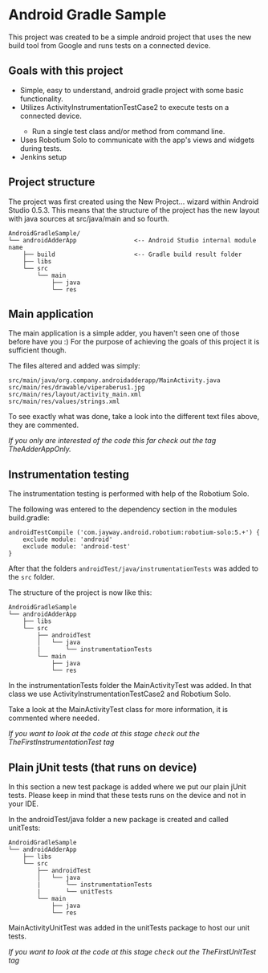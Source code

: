 # Android Gradle Sample

This project was created to be a simple android project that uses the new build tool from Google and runs tests on a connected device.

## Goals with this project

* Simple, easy to understand, android gradle project with some basic functionality.
* Utilizes ActivityInstrumentationTestCase2<T> to execute tests on a connected device.
    * Run a single test class and/or method from command line.
* Uses Robotium Solo to communicate with the app's views and widgets during tests.
* Jenkins setup

## Project structure

The project was first created using the New Project... wizard within Android Studio 0.5.3.
This means that the structure of the project has the new layout with java sources at src/java/main and so fourth.

    AndroidGradleSample/
    └── androidAdderApp                <-- Android Studio internal module name
        ├── build                      <-- Gradle build result folder
        ├── libs
        └── src
            └── main
                ├── java
                └── res

## Main application

The main application is a simple adder, you haven't seen one of those before have you :)
For the purpose of achieving the goals of this project it is sufficient though.

The files altered and added was simply:

    src/main/java/org.company.androidadderapp/MainActivity.java
    src/main/res/drawable/viperaberus1.jpg
    src/main/res/layout/activity_main.xml
    src/main/res/values/strings.xml

To see exactly what was done, take a look into the different text files above, they are commented.

_If you only are interested of the code this far check out the tag TheAdderAppOnly._

## Instrumentation testing

The instrumentation testing is performed with help of the Robotium Solo.

The following was entered to the dependency section in the modules build.gradle:

    androidTestCompile ('com.jayway.android.robotium:robotium-solo:5.+') {
        exclude module: 'android'
        exclude module: 'android-test'
    }

After that the folders `androidTest/java/instrumentationTests` was added to the `src` folder.

The structure of the project is now like this:

    AndroidGradleSample
    └── androidAdderApp
        ├── libs
        └── src
            ├── androidTest
            │   └── java
            |       └── instrumentationTests
            └── main
                ├── java
                └── res

In the instrumentationTests folder the MainActivityTest was added.
In that class we use ActivityInstrumentationTestCase2<T> and Robotium Solo.

Take a look at the MainActivityTest class for more information, it is commented where needed.

_If you want to look at the code at this stage check out the TheFirstInstrumentationTest tag_

## Plain jUnit tests (that runs on device)

In this section a new test package is added where we put our plain jUnit tests.
Please keep in mind that these tests runs on the device and not in your IDE.

In the androidTest/java folder a new package is created and called unitTests:

    AndroidGradleSample
    └── androidAdderApp
        ├── libs
        └── src
            ├── androidTest
            │   └── java
            |       └── instrumentationTests
            |       └── unitTests
            └── main
                ├── java
                └── res

MainActivityUnitTest was added in the unitTests package to host our unit tests.

_If you want to look at the code at this stage check out the TheFirstUnitTest tag_
